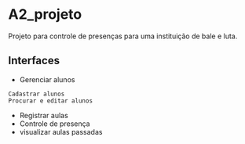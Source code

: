 # A2_projeto
Projeto para controle de presenças para uma instituição de bale e luta.

## Interfaces
- Gerenciar alunos
~~~
Cadastrar alunos
Procurar e editar alunos
~~~
- Registrar aulas
- Controle de presença
- visualizar aulas passadas
